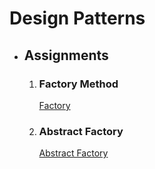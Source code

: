 # Design Patterns
- ## Assignments
  1. ### Factory Method
      [Factory](src/main/java/Factory)
  2. ### Abstract Factory
      [Abstract Factory](src/main/java/AbstractFactory/)